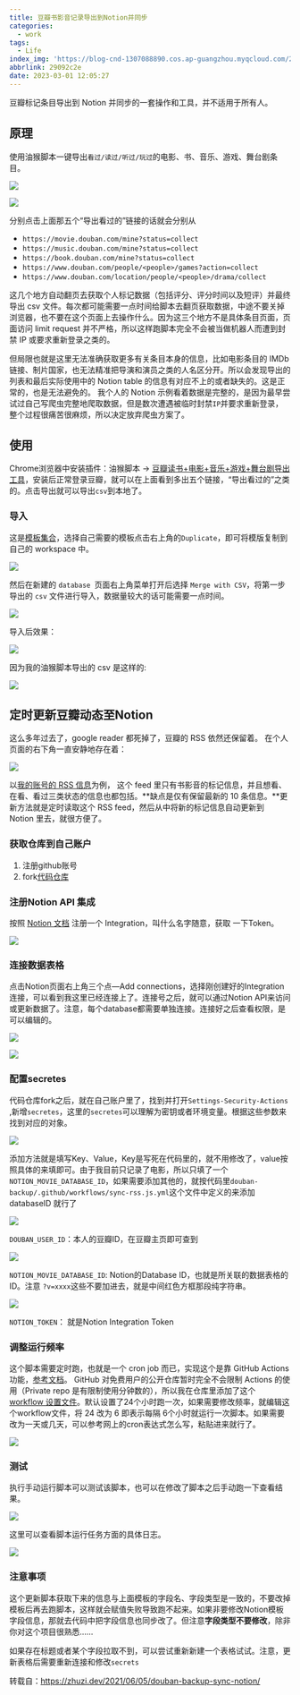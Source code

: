 ```yaml
---
title: 豆瓣书影音记录导出到Notion并同步
categories:
  - work
tags:
  - Life
index_img: 'https://blog-cnd-1307088890.cos.ap-guangzhou.myqcloud.com/202303011207770.png'
abbrlink: 29092c2e
date: 2023-03-01 12:05:27
---
```


<!-- more -->
<!-- categories:Dev、Ops、Study、Sth、News、work-->
<!-- tags: 
Python、MySQL、LeetCode、机器学习、Linux、Big Data、Java、BlockChain、Docker、Web 、分布式、
Maven、数据结构、JVM、JavaScript、Crontab、Shell、Ubuntu、VPN、NodeJS、String、VM、Hadoop、
Life、树莓派、Git、Hexo、算法、运维、网络、看法、电影、美学、写作、哲学、文档、绘画、前端、
历史、政治、社会、导购
 -->
豆瓣标记条目导出到 Notion 并同步的一套操作和工具，并不适用于所有人。

## 原理

使用油猴脚本一键导出`看过/读过/听过/玩过`的电影、书、音乐、游戏、舞台剧条目。

![](https://blog-cnd-1307088890.cos.ap-guangzhou.myqcloud.com/202302281135997.png)

![](https://blog-cnd-1307088890.cos.ap-guangzhou.myqcloud.com/202302281136741.png)

分别点击上面那五个“导出看过的”链接的话就会分别从

- `https://movie.douban.com/mine?status=collect`
- `https://music.douban.com/mine?status=collect`
- `https://book.douban.com/mine?status=collect`
- `https://www.douban.com/people/<people>/games?action=collect`
- `https://www.douban.com/location/people/<people>/drama/collect`

这几个地方自动翻页去获取个人标记数据（包括评分、评分时间以及短评）并最终导出 csv 文件。每次都可能需要一点时间给脚本去翻页获取数据，中途不要关掉浏览器，也不要在这个页面上去操作什么。因为这三个地方不是具体条目页面，页面访问 limit request 并不严格，所以这样跑脚本完全不会被当做机器人而遭到封禁 IP 或要求重新登录之类的。

但局限也就是这里无法准确获取更多有关条目本身的信息，比如电影条目的 IMDb 链接、制片国家，也无法精准把导演和演员之类的人名区分开。所以会发现导出的列表和最后实际使用中的 Notion table 的信息有对应不上的或者缺失的。这是正常的，也是无法避免的。 我个人的 Notion 示例看着数据是完整的，是因为最早尝试过自己写爬虫完整地爬取数据，但是数次遭遇被临时封禁`IP`并要求重新登录，整个过程很痛苦很麻烦，所以决定放弃爬虫方案了。

## 使用

Chrome浏览器中安装插件：油猴脚本 -> [豆瓣读书+电影+音乐+游戏+舞台剧导出工具](https://greasyfork.org/en/scripts/420999-豆瓣读书-电影-音乐-游戏-舞台剧导出工具)，安装后正常登录豆瓣，就可以在上面看到多出五个链接，“导出看过的”之类的。点击导出就可以导出`csv`到本地了。

### 导入

这是[模板集合](https://zhouyinglin.notion.site/49d4c3e1ec7f4f2dac3114f155374193)，选择自己需要的模板点击右上角的`Duplicate`，即可将模版复制到自己的 workspace 中。

![](https://blog-cnd-1307088890.cos.ap-guangzhou.myqcloud.com/202302281144164.png)

然后在新建的 `database `页面右上角菜单打开后选择 `Merge with CSV`，将第一步导出的 `csv` 文件进行导入，数据量较大的话可能需要一点时间。

![](https://blog-cnd-1307088890.cos.ap-guangzhou.myqcloud.com/202302281145437.png)

导入后效果：

![](https://blog-cnd-1307088890.cos.ap-guangzhou.myqcloud.com/202302281145628.png)



因为我的油猴脚本导出的 csv 是这样的:

![](https://blog-cnd-1307088890.cos.ap-guangzhou.myqcloud.com/202302281145921.png)

## 定时更新豆瓣动态至Notion

这么多年过去了，google reader 都死掉了，豆瓣的 RSS 依然还保留着。 在个人页面的右下角一直安静地存在着：

![](https://blog-cnd-1307088890.cos.ap-guangzhou.myqcloud.com/202303011003918.png)

以[我的账号的 RSS 信息](https://www.douban.com/feed/people/139201735/interests)为例， 这个 feed 里只有书影音的标记信息，并且想看、在看、看过三类状态的信息也都包括。**缺点是仅有保留最新的 10 条信息。**更新方法就是定时读取这个 RSS feed，然后从中将新的标记信息自动更新到 Notion 里去，就很方便了。

### 获取仓库到自己账户

1. 注册github账号
2. fork[代码仓库](https://github.com/bambooom/douban-backup)

### 注册Notion API 集成

按照 [Notion 文档](https://developers.notion.com/docs/getting-started) 注册一个 Integration，叫什么名字随意，获取 一下Token。

![](https://blog-cnd-1307088890.cos.ap-guangzhou.myqcloud.com/202303011141637.png)

### 连接数据表格

点击Notion页面右上角三个点—Add connections，选择刚创建好的Integration连接，可以看到我这里已经连接上了。连接号之后，就可以通过Notion API来访问或更新数据了。注意，每个database都需要单独连接。连接好之后查看权限，是可以编辑的。

![](https://blog-cnd-1307088890.cos.ap-guangzhou.myqcloud.com/202303011141433.png)

![](https://blog-cnd-1307088890.cos.ap-guangzhou.myqcloud.com/202303011014914.png)

### 配置secretes

代码仓库fork之后，就在自己账户里了，找到并打开`Settings-Security-Actions `,新增`secretes`，这里的`secretes`可以理解为密钥或者环境变量。根据这些参数来找到对应的对象。

![](https://blog-cnd-1307088890.cos.ap-guangzhou.myqcloud.com/202303011017689.png)

添加方法就是填写Key、Value，Key是写死在代码里的，就不用修改了，value按照具体的来填即可。由于我目前只记录了电影，所以只填了一个`NOTION_MOVIE_DATABASE_ID`，如果需要添加其他的，就按代码里`douban-backup/.github/workflows/sync-rss.js.yml`这个文件中定义的来添加databaseID 就行了

![](https://blog-cnd-1307088890.cos.ap-guangzhou.myqcloud.com/202303011027695.png)

`DOUBAN_USER_ID`：本人的豆瓣ID，在豆瓣主页即可查到

![](https://blog-cnd-1307088890.cos.ap-guangzhou.myqcloud.com/202303011021637.png)

`NOTION_MOVIE_DATABASE_ID`: Notion的Database ID，也就是所关联的数据表格的ID。注意 `?v=xxxx`这些不要加进去，就是中间红色方框那段纯字符串。

![](https://blog-cnd-1307088890.cos.ap-guangzhou.myqcloud.com/202303011024801.png)

`NOTION_TOKEN`： 就是Notion Integration Token

### 调整运行频率

这个脚本需要定时跑，也就是一个 cron job 而已，实现这个是靠 GitHub Actions 功能，[参考文档](https://docs.github.com/en/actions/reference/events-that-trigger-workflows#scheduled-events)。 GitHub 对免费用户的公开仓库暂时完全不会限制 Actions 的使用（Private repo 是有限制使用分钟数的），所以我在仓库里添加了这个 [workflow 设置文件](https://github.com/YuanZhou314/douban-backup/blob/main/.github/workflows/sync-rss.js.yml)。默认设置了24个小时跑一次，如果需要修改频率，就编辑这个workflow文件，将 24 改为 6 即表示每隔 6个小时就运行一次脚本。如果需要改为一天或几天，可以参考网上的cron表达式怎么写，粘贴进来就行了。

![](https://blog-cnd-1307088890.cos.ap-guangzhou.myqcloud.com/202303011034636.png)

### 测试

执行手动运行脚本可以测试该脚本，也可以在修改了脚本之后手动跑一下查看结果。

![](https://blog-cnd-1307088890.cos.ap-guangzhou.myqcloud.com/202303011042426.png)

这里可以查看脚本运行任务方面的具体日志。

![](https://blog-cnd-1307088890.cos.ap-guangzhou.myqcloud.com/202303011044647.png)



### 注意事项

这个更新脚本获取下来的信息与上面模板的字段名、字段类型是一致的，不要改掉模板后再去跑脚本，这样就会赋值失败导致跑不起来。如果非要修改Notion模板字段信息，那就去代码中把字段信息也同步改了。但注意**字段类型不要修改**，除非你对这个项目很熟悉……

如果存在标题或者某个字段拉取不到，可以尝试重新新建一个表格试试。注意，更新表格后需要重新连接和修改`secrets`

转载自：https://zhuzi.dev/2021/06/05/douban-backup-sync-notion/

